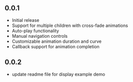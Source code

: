 ## 0.0.1

* Initial release
* Support for multiple children with cross-fade animations
* Auto-play functionality
* Manual navigation controls
* Customizable animation duration and curve
* Callback support for animation completion

## 0.0.2

* update readme file for display example demo
